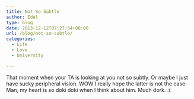 ```yaml
---
title: Not So Subtle
author: Edel
type: blog
date: 2013-12-12T07:27:54+00:00
url: /blog/not-so-subtle/
categories:
  - Life
  - Love
  - University

---
```

That moment when your TA is looking at you not so subtly. Or maybe I just have sucky peripheral vision. WOW I really hope the latter is not the case. Man, my heart is so doki doki when I think about him. Much dork. :(


